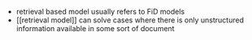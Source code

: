 - retrieval based model usually refers to FiD models
- [[retrieval model]] can solve cases where there is only unstructured information available in some sort of document